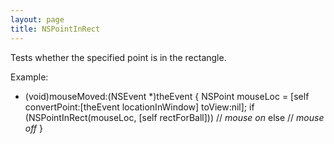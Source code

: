 ```yaml
---
layout: page
title: NSPointInRect
---
```


Tests whether the specified point is in the rectangle.

Example:
    
- (void)mouseMoved:(NSEvent *)theEvent
{
	NSPoint mouseLoc = [self convertPoint:[theEvent locationInWindow] toView:nil];
	if (NSPointInRect(mouseLoc, [self rectForBall]))
		// *mouse on*
	else
		// *mouse off*
}

